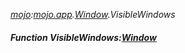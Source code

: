 _[mojo](../../modules/mojo/mojo-module.md):[mojo.app](../../modules/mojo/mojo-app.md).[Window](../../modules/mojo/mojo-app-window.md).VisibleWindows_
##### Function VisibleWindows:[Window](../../modules/mojo/mojo-app-window.md)[](  )
